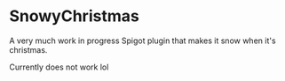 # SnowyChristmas

A very much work in progress Spigot plugin that makes it snow when it's christmas.

Currently does not work lol
